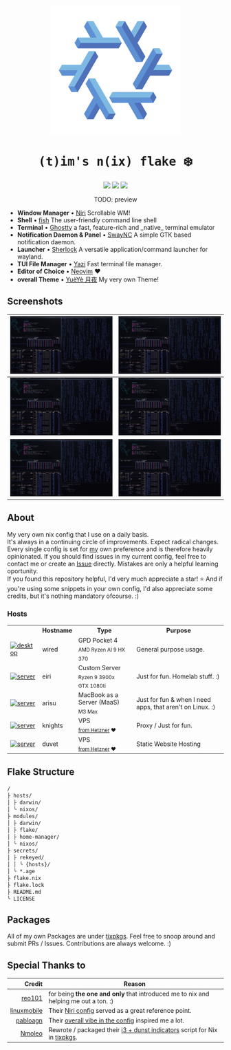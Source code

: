 <div align="center">
    <img src="/.github/assets/NixOS.png" width="300px"/>
    <h1><samp>(t)im's n(ix) flake </samp>❄️</h1>
    <a href="#"><img src="https://img.shields.io/github/repo-size/74k1/tix?color=fab387&labelColor=303446&style=for-the-badge"></img></a>
    <a href="https://github.com/74k1/tix/stargazers"><img src="https://img.shields.io/github/stars/74k1/tix?color=fab387&labelColor=303446&style=for-the-badge"></img></a>
    <a href="LICENSE"><img src="https://img.shields.io/static/v1.svg?style=for-the-badge&label=License&message=MIT&logoColor=ca9ee6&colorA=313244&colorB=cba6f7"/></a>
    <br>
    <p>TODO: preview<p>
    <!-- <a href="#octocat--hi-there-thanks-for-dropping-by"> -->
    <!--     <picture> -->
    <!--         <img alt="preview" align="right" width="400px" src="/.github/assets/preview.png"> -->
    <!--     </picture> -->
    <!-- </a> -->

</div>
<div>
    <ul>
        <li><strong>Window Manager</strong> • <a href="https://github.com/YaLTeR/niri/">Niri</a> Scrollable WM!</li>
        <li><strong>Shell</strong> • <a href="https://github.com/fish-shell/fish-shell">fish</a> The user-friendly command line shell</li>
        <li><strong>Terminal</strong> • <a href="https://github.com/ghostty-org/ghostty">Ghostty</a> a fast, feature-rich and _native_ terminal emulator</li>
        <li><strong>Notification Daemon & Panel</strong> • <a href="https://github.com/ErikReider/SwayNotificationCenter">SwayNC</a> A simple GTK based notification daemon.</li>
        <li><strong>Launcher</strong> • <a href="https://github.com/Skxxtz/sherlock">Sherlock</a> A versatile application/command launcher for wayland.</li>
        <li><strong>TUI File Manager</strong> • <a href="https://github.com/sxyazi/yazi">Yazi</a> Fast terminal file manager.</li>
        <li><strong>Editor of Choice</strong> • <a href="https://github.com/neovim/neovim">Neovim</a> ❤️</li>
        <li><strong>overall Theme</strong> • <a href="https://github.com/74k1/yueye">YuèYè 月夜</a> My very own Theme!</li>
    </ul>
</div>

<h2> Screenshots </h2>

| <img src="/.github/assets/1.png"> | <img src="/.github/assets/2.png"> |
| :-------------------------------: | :-------------------------------: |
| <img src="/.github/assets/3.png"> | <img src="/.github/assets/4.png"> |
| <img src="/.github/assets/5.png"> | <img src="/.github/assets/6.png"> |


<div>
    <h2>About</h2>
    <p>
    My very own nix config that I use on a daily basis.
    <br>
    It's always in a continuing circle of improvements. Expect radical changes.
    <br>
    Every single config is set for <ins>my</ins> own preference and is therefore heavily opinionated.
    If you should find issues in my current config, feel free to contact me or create an <a href="https://github.com/74k1/tix/issues">Issue</a> directly. Mistakes are only a helpful learning oportunity.
    <br>
    If you found this repository helpful, I'd very much appreciate a star! ⭐ And if you're using some snippets in your own config, I'd also appreciate some credits, but it's nothing mandatory ofcourse. :)
    </p>
    <h3>Hosts</h3>
    <table>
        <tr>
            <th></th>
            <th>Hostname</th>
            <th>Type</th>
            <th>Purpose</th>
        </tr>
        <tr>
            <td><a href="hosts/nixos/wired"><img alt="desktop" src="https://user-images.githubusercontent.com/49000471/258223152-6c644f95-2fd7-4db3-b266-b387a95f150c.png" style="height: 1em"></img></a></td>
            <td>wired</td>
            <td>GPD Pocket 4<br><sub>AMD Ryzen AI 9 HX 370</sub></td>
            <td>General purpose usage.</td>
        </tr>
        <tr>
            <td><a href="hosts/nixos/eiri"><img alt="server" src="https://user-images.githubusercontent.com/49000471/258223152-6c644f95-2fd7-4db3-b266-b387a95f150c.png" style="height: 1em"></img></a></td>
            <td>eiri</td>
            <td>Custom Server<br><sub>Ryzen 9 3900x<br>GTX 1080ti</sub></td>
            <td>Just for fun. Homelab stuff. :)</td>
        </tr>
        <tr>
            <td><a href="hosts/nixos/eiri"><img alt="server" src="https://user-images.githubusercontent.com/49000471/258223152-6c644f95-2fd7-4db3-b266-b387a95f150c.png" style="height: 1em"></img></a></td>
            <td>arisu</td>
            <td>MacBook as a Server (MaaS)<br><sub>M3 Max</sub></td>
            <td>Just for fun & when I need apps, that aren't on Linux. :)</td>
        </tr>
        <tr>
            <td><a href="hosts/nixos/knights"><img alt="server" src="https://user-images.githubusercontent.com/49000471/258223152-6c644f95-2fd7-4db3-b266-b387a95f150c.png" style="height: 1em"></img></a></td>
            <td>knights</td>
            <td>VPS<br><sub><a href="https://hetzner.cloud/">from Hetzner</a> ❤️</sub></td>
            <td>Proxy / Just for fun.</td>
        </tr>
        <tr>
            <td><a href="hosts/nixos/duvet"><img alt="server" src="https://user-images.githubusercontent.com/49000471/258223152-6c644f95-2fd7-4db3-b266-b387a95f150c.png" style="height: 1em"></img></a></td>
            <td>duvet</td>
            <td>VPS<br><sub><a href="https://hetzner.cloud/">from Hetzner</a> ❤️</sub></td>
            <td>Static Website Hosting</td>
        </tr>
    </table>
</div>

## Flake Structure

```
/
├ hosts/
│ ├ darwin/
│ ╰ nixos/
├ modules/
│ ├ darwin/
│ ├ flake/
│ ├ home-manager/
│ ╰ nixos/
├ secrets/
│ ├ rekeyed/
│ │ ╰ {hosts}/
│ ╰ *.age
├ flake.nix
├ flake.lock
├ README.md
╰ LICENSE
```

## Packages

All of my own Packages are under <a href="https://github.com/74k1/tixpkgs">tixpkgs</a>. Feel free to snoop around and submit PRs / Issues. Contributions are always welcome. :)


## Special Thanks to

| Credit | Reason |
| ---: | --- |
| <img src="https://user-images.githubusercontent.com/49000471/258223152-6c644f95-2fd7-4db3-b266-b387a95f150c.png" height="16px" width="16px"/> [reo101](https://github.com/reo101) | for being **the one and only** that introduced me to nix and helping me out a ton. :) |
| [linuxmobile](https://github.com/linuxmobile/) | Their [Niri config](https://github.com/linuxmobile/kaku) served as a great reference point. |
| [pabloagn](https://github.com/pabloagn/) | Their [overall vibe in the config](https://github.com/pabloagn/rhodium/) inspired me a lot. |
| [Nmoleo](https://gitlab.com/Nmoleo) | Rewrote / packaged their [i3 + dunst indicators](https://gitlab.com/Nmoleo/i3-volume-brightness-indicator) script for Nix in [tixpkgs](https://github.com/74k1/tixpkgs). |

